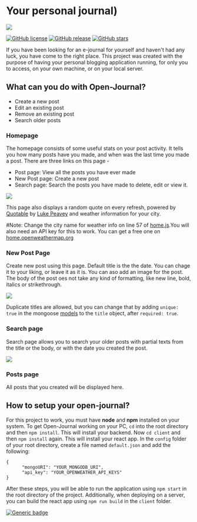 # Your personal journal)

![](https://github.com/canaryGrapher/Open-Journal/blob/master/client/src/resources/logo.png?raw=true) 

[![GitHub license](https://img.shields.io/github/license/Naereen/StrapDown.js.svg)](https://github.com/Naereen/StrapDown.js/blob/master/LICENSE)
[![GitHub release](https://img.shields.io/github/release/Naereen/StrapDown.js.svg)](https://github.com/canaryGrapher/Open-Journal/releases/tag/v1.0_stable/)
[![GitHub stars](https://img.shields.io/github/stars/Naereen/StrapDown.js.svg?style=social&label=Star&maxAge=2592000)](https://github.com/canaryGrapher/Open-Journal/stargazers/)

If you have been looking for an e-journal for yourself and haven't had any luck, you have come to the right place. This project was created with the purpose of having your personal blogging application running, for only you to access, on your own machine, or on your local server. 

## What can you do with Open-Journal?
 - Create a new post
 - Edit an existing post
 - Remove an existing post
 - Search older posts
 
 
 ### Homepage
 The homepage consists of some useful stats on your post activity. It tells you how many posts have you made, and when was the last time you made a post.
 There are three links on this page -
  - Post page: View all the posts you have ever made
  - New Post page: Create a new post
  - Search page: Search the posts you have made to delete, edit or view it.
    
 ![](https://live.staticflickr.com/65535/50476947451_130b506484_b.jpg)

This page also displays a random quote on every refresh, powered by [Quotable](https://github.com/lukePeavey/quotable) by [Luke Peavey](https://github.com/lukePeavey) and weather information for your city.

#Note: Change the city name for weather info on line 57 of [home.js](https://github.com/canaryGrapher/Open-Journal/edit/master/client/src/components/Home.js).You will also need an API key for this to work. You can get a free one on [home.openweathermap.org](https://home.openweathermap.org/)

### New Post Page
Create new post using this page. Default title is the the date. You can chage it to your liking, or leave it as it is. You can aso add an image for the post. The body of the post oes not take any kind of formatting, like new line, bold, italics or strikethrough. 

![](https://live.staticflickr.com/65535/50500506738_66db74f41b_c.jpg)

Duplicate titles are allowed, but you can change that by adding ```unique: true``` in the mongoose [models](https://github.com/canaryGrapher/Open-Journal/blob/master/models/Record.js) to the ```title``` object, after ```required: true```.

### Search page
Search page allows you to search your older posts with partial texts from the title or the body, or with the date you created the post. 

![](https://live.staticflickr.com/65535/50501752238_d52e7954be_c.jpg)

### Posts page
All posts that you created will be displayed here. 


## How to setup your open-journal?
For this project to work, you must have **node** and **npm** installed on your system. To get Open-Journal working on your PC, ```cd``` into the root directory and then ```npm install```. This will install your backend. Now ```cd client``` and then ```npm install``` again. This will install your react app. In the ```config``` folder of your root directory, create a file named ```default.json``` and add the following: 
```
{
      "mongoURI": "YOUR_MONGODB_URI",
      "api_key": "YOUR_OPENWEATHER_API_KEYS"
}
```
After these steps, you will be able to run the application using ```npm start``` in the root directory of the project. Additionally, when deploying on a server, you can build the react app using ```npm run build``` in the ```client``` folder. 

[![Generic badge](https://img.shields.io/badge/NPM-<STATUS>-<COLOR>.svg)](https://shields.io/)
